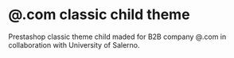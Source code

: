 # @.com classic child theme

Prestashop classic theme child maded for B2B company @.com in collaboration with University of Salerno.
